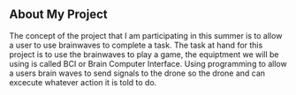 ## About My Project
The concept of the project that I am participating in this summer is to allow a user to use brainwaves to complete a task. The task at hand for this project is to use the brainwaves to play a game, the equiptment we will be using is called BCI or Brain Computer Interface. Using programming to allow a users brain waves to send signals to the drone so the drone and can excecute whatever action it is told to do.

